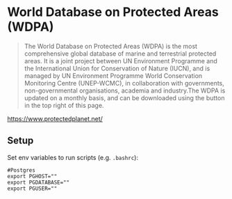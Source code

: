 # World Database on Protected Areas (WDPA)

> The World Database on Protected Areas (WDPA) is the most comprehensive global database of marine and terrestrial protected areas. It is a joint project between UN Environment Programme and the International Union for Conservation of Nature (IUCN), and is managed by UN Environment Programme World Conservation Monitoring Centre (UNEP-WCMC), in collaboration with governments, non-governmental organisations, academia and industry.The WDPA is updated on a monthly basis, and can be downloaded using the button in the top right of this page.

https://www.protectedplanet.net/

## Setup

Set env variables to run scripts (e.g. `.bashrc`):

```
#Postgres
export PGHOST=""
export PGDATABASE=""
export PGUSER=""
```
